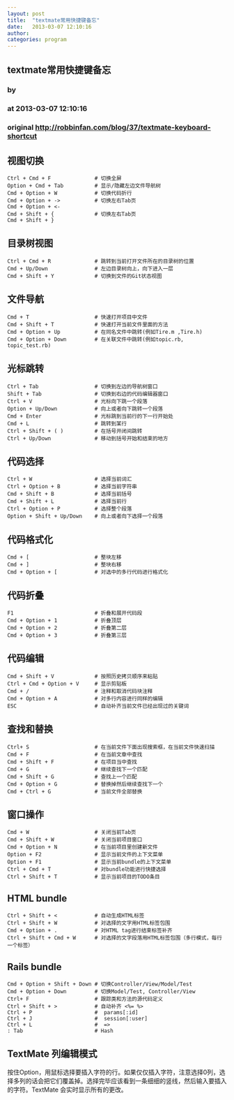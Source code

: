 ```yaml
---
layout: post
title:  "textmate常用快捷键备忘"
date:   2013-03-07 12:10:16
author: 
categories: program
---
```


## textmate常用快捷键备忘
### by 
### at 2013-03-07 12:10:16
### original <http://robbinfan.com/blog/37/textmate-keyboard-shortcut>

<h2>视图切换</h2>

<pre><code>Ctrl + Cmd + F              # 切换全屏
Option + Cmd + Tab          # 显示/隐藏左边文件导航树
Cmd + Option + W            # 切换代码折行
Cmd + Option + -&gt;           # 切换左右Tab页
Cmd + Option + &lt;-
Cmd + Shift + {             # 切换左右Tab页
Cmd + Shift + }
</code></pre>

<h2>目录树视图</h2>

<pre><code>Ctrl + Cmd + R              # 跳转到当前打开文件所在的目录树的位置
Cmd + Up/Down               # 左边目录树向上，向下进入一层 
Cmd + Shift + Y             # 切换到文件的Git状态视图
</code></pre>

<h2>文件导航</h2>

<pre><code>Cmd + T                     # 快速打开项目中文件
Cmd + Shift + T             # 快速打开当前文件里面的方法
Cmd + Option + Up           # 在同名文件中跳转(例如Tire.m ,Tire.h)
Cmd + Option + Down         # 在关联文件中跳转(例如topic.rb, topic_test.rb)
</code></pre>

<h2>光标跳转</h2>

<pre><code>Ctrl + Tab                  # 切换到左边的导航树窗口
Shift + Tab                 # 切换到右边的代码编辑器窗口
Ctrl + V                    # 光标向下跳一个段落
Option + Up/Down            # 向上或者向下跳转一个段落
Cmd + Enter                 # 光标跳到当前行的下一行开始处
Cmd + L                     # 跳转到某行
Ctrl + Shift + ( )          # 在括号开闭间跳转
Ctrl + Up/Down              # 移动到括号开始和结束的地方
</code></pre>

<h2>代码选择</h2>

<pre><code>Ctrl + W                    # 选择当前词汇
Ctrl + Option + B           # 选择当前字符串
Cmd + Shift + B             # 选择当前括号
Cmd + Shift + L             # 选择当前行
Ctrl + Option + P           # 选择整个段落
Option + Shift + Up/Down    # 向上或者向下选择一个段落
</code></pre>

<h2>代码格式化</h2>

<pre><code>Cmd + [                     # 整块左移
Cmd + ]                     # 整块右移
Cmd + Option + [            # 对选中的多行代码进行格式化
</code></pre>

<h2>代码折叠</h2>

<pre><code>F1                          # 折叠和展开代码段
Cmd + Option + 1            # 折叠顶层
Cmd + Option + 2            # 折叠第二层
Cmd + Option + 3            # 折叠第三层
</code></pre>

<h2>代码编辑</h2>

<pre><code>Cmd + Shift + V             # 按照历史拷贝顺序来粘贴
Ctrl + Cmd + Option + V     # 显示剪贴板
Cmd + /                     # 注释和取消代码块注释
Cmd + Option + A            # 对多行内容进行同样的编辑
ESC                         # 自动补齐当前文件已经出现过的关键词
</code></pre>

<h2>查找和替换</h2>

<pre><code>Ctrl+ S                     # 在当前文件下面出现搜索框，在当前文件快速扫描
Cmd + F                     # 在当前文章中查找
Cmd + Shift + F             # 在项目当中查找
Cmd + G                     # 继续查找下一个匹配
Cmd + Shift + G             # 查找上一个匹配
Cmd + Option + G            # 替换掉然后继续查找下一个
Cmd + Ctrl + G              # 当前文件全部替换
</code></pre>

<h2>窗口操作</h2>

<pre><code>Cmd + W                     # 关闭当前Tab页
Cmd + Shift + W             # 关闭当前项目窗口
Cmd + Option + N            # 在当前项目里创建新文件
Option + F2                 # 显示当前文件的上下文菜单
Option + F1                 # 显示当前bundle的上下文菜单
Ctrl + Cmd + T              # 对bundle功能进行快捷选择
Ctrl + Shift + T            # 显示当前项目的TODO条目
</code></pre>

<h2>HTML bundle</h2>

<pre><code>Ctrl + Shift + &lt;            # 自动生成HTML标签
Ctrl + Shift + W            # 对选择的文字用HTML标签包围
Cmd + Option + .            # 对HTML tag进行结束标签补齐
Ctrl + Shift + Cmd + W      # 对选择的文字段落用HTML标签包围（多行模式，每行一个标签）
</code></pre>

<h2>Rails bundle</h2>

<pre><code>Cmd + Option + Shift + Down # 切换Controller/View/Model/Test
Cmd + Option + Down         # 切换Model/Test, Controller/View 
Ctrl+ F                     # 跟踪类和方法的源代码定义
Ctrl + Shift + &gt;            # 自动补齐 &lt;%= %&gt;
Ctrl + P                    #  params[:id]
Ctrl + J                    #  session[:user]
Ctrl + L                    #  =&gt;
: Tab                       # Hash
</code></pre>

<h2>TextMate 列编辑模式</h2>

<p>按住Option，用鼠标选择要插入字符的行。如果仅仅插入字符，注意选择0列，选择多列的话会把它们覆盖掉。选择完毕应该看到一条细细的竖线，然后输入要插入的字符。TextMate 会实时显示所有的更改。</p>